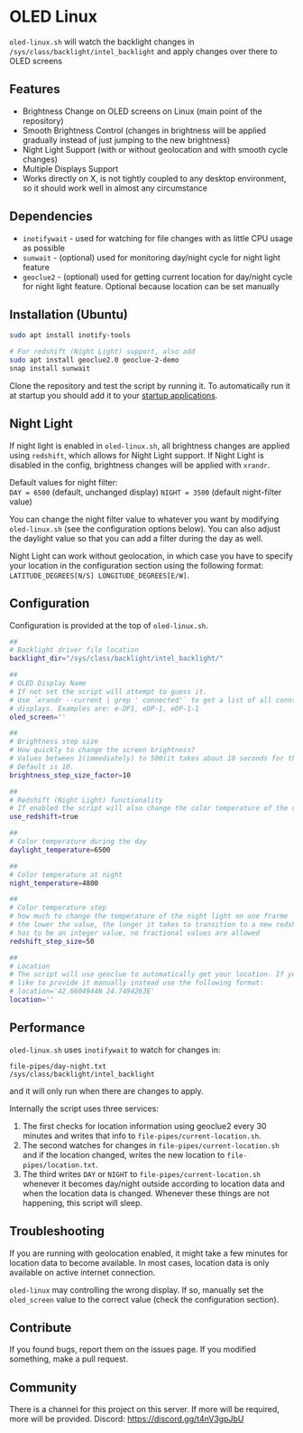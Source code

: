 # OLED Linux
`oled-linux.sh` will watch the backlight changes in `/sys/class/backlight/intel_backlight` and apply changes over there to OLED screens

## Features
- Brightness Change on OLED screens on Linux (main point of the repository)
- Smooth Brightness Control (changes in brightness will be applied gradually instead of just jumping to the new brightness)
- Night Light Support (with or without geolocation and with smooth cycle changes)
- Multiple Displays Support
- Works directly on X, is not tightly coupled to any desktop environment, so it should work well in almost any circumstance

## Dependencies
- `inotifywait` - used for watching for file changes with as little CPU usage as possible
- `sunwait` - (optional) used for monitoring day/night cycle for night light feature
- `geoclue2` - (optional) used for getting current location for day/night cycle for night light feature. Optional because location can be set manually

## Installation (Ubuntu)

```bash
sudo apt install inotify-tools

# For redshift (Night Light) support, also add
sudo apt install geoclue2.0 geoclue-2-demo
snap install sunwait
```

Clone the repository and test the script by running it. To automatically run it
at startup you should add it to your [startup applications](https://help.ubuntu.com/stable/ubuntu-help/startup-applications.html.en).


## Night Light
If night light is enabled in `oled-linux.sh`, all brightness changes are applied using `redshift`, which allows for Night Light support.
If Night Light is disabled in the config, brightness changes will be applied with `xrandr`.

Default values for night filter:  
`DAY = 6500` (default, unchanged display)
`NIGHT = 3500` (default night-filter value)

You can change the night filter value to whatever you want by modifying
`oled-linux.sh` (see the configuration options below). You can also adjust
the daylight value so that you can add a filter during the day as well.

Night Light can work without geolocation, in which case you have to specify your
location in the configuration section using the following format:
`LATITUDE_DEGREES[N/S] LONGITUDE_DEGREES[E/W]`.

## Configuration
Configuration is provided at the top of `oled-linux.sh`.
```bash
##
# Backlight driver file location
backlight_dir="/sys/class/backlight/intel_backlight/"

##
# OLED Display Name
# If not set the script will attempt to guess it.
# Use `xrandr --current | grep ' connected'` to get a list of all conntected
# displays. Examples are: e-DP1, eDP-1, eDP-1-1
oled_screen=''

##
# Brightness step size
# How quickly to change the screen brightness?
# Values between 1(immediately) to 500(it takes about 10 seconds for the whole range) make sense.
# Default is 10.
brightness_step_size_factor=10

##
# Redshift (Night Light) functionality
# If enabled the script will also change the color temperature of the display.
use_redshift=true

##
# Color temperature during the day
daylight_temperature=6500

##
# Color temperature at night
night_temperature=4800

##
# Color temperature step
# how much to change the temperature of the night light on one frarme
# the lower the value, the longer it takes to transition to a new redshift temperature
# has to be an integer value, no fractional values are allowed
redshift_step_size=50

##
# Location
# The script will use geoclue to automatically get your location. If you would
# like to provide it manually instead use the following format:
# location='42.6604944N 24.7494263E'
location=''
```

## Performance

`oled-linux.sh` uses `inotifywait` to watch for changes in:
```
file-pipes/day-night.txt
/sys/class/backlight/intel_backlight
```

and it will only run when there are changes to apply.

Internally the script uses three services:

1. The first checks for location information using geoclue2 every 30 minutes and writes that info to `file-pipes/current-location.sh`.
2. The second watches for changes in `file-pipes/current-location.sh` and if the location changed, writes the new location to `file-pipes/location.txt`.
3. The third writes `DAY` or `NIGHT` to `file-pipes/current-location.sh` whenever it becomes day/night outside according to location data and when the location data is changed. Whenever these things are not happening, this script will sleep.

## Troubleshooting

If you are running with geolocation enabled, it might take a few minutes for location data to become available. In most cases, location data is only available on active internet connection.

`oled-linux` may controlling the wrong display. If so, manually set the `oled_screen` value to the correct value (check the configuration section).

## Contribute

If you found bugs, report them on the issues page. If you modified something, make a pull request.

## Community

There is a channel for this project on this server. If more will be required, more will be provided.
Discord: https://discord.gg/t4nV3gpJbU
